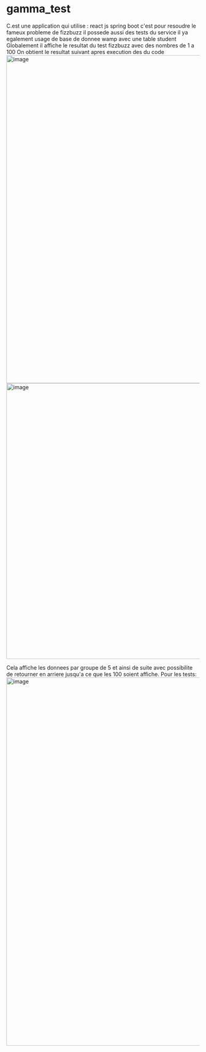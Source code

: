 # gamma_test
C.est une application qui utilise :
react js 
spring boot
c'est pour resoudre le fameux probleme de fizzbuzz
il possede aussi des tests du service 
il ya egalement usage de base de donnee wamp avec une table student
Globalement il affiche le resultat du test fizzbuzz avec des nombres de 1 a 100
On obtient le resultat suivant apres execution des du code 
<img width="855" alt="image" src="https://github.com/Nafissan/gamma_test/assets/101016522/71327848-33dc-4c59-b629-4f58081b78d0">
<img width="719" alt="image" src="https://github.com/Nafissan/gamma_test/assets/101016522/854f0c42-6e70-4cf1-a664-2eba0c592cdc">

Cela affiche les donnees par groupe de 5 et ainsi de suite avec possibilite de retourner en arriere jusqu'a ce que les 100 soient affiche.
Pour les tests:
<img width="960" alt="image" src="https://github.com/Nafissan/gamma_test/assets/101016522/a9abaf6b-1f40-4ef0-8c84-eaa14df845ad">

